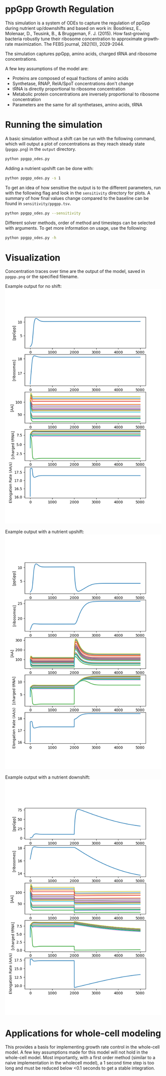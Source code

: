 # ppGpp Growth Regulation

This simulation is a system of ODEs to capture the regulation of ppGpp during nutrient up/downshifts and based on work in:
Bosdriesz, E., Molenaar, D., Teusink, B., & Bruggeman, F. J. (2015). How fast‐growing bacteria robustly tune their ribosome concentration to approximate growth‐rate maximization. The FEBS journal, 282(10), 2029-2044.

The simulation captures ppGpp, amino acids, charged tRNA and ribosome concentrations.

A few key assumptions of the model are:
- Proteins are composed of equal fractions of amino acids
- Synthetase, RNAP, RelA/SpoT concentrations don't change
- tRNA is directly proportional to ribosome concentration
- Metabolic protein concentrations are inversely proportional to ribosome concentration
- Parameters are the same for all synthetases, amino acids, tRNA

# Running the simulation

A basic simulation without a shift can be run with the following command, which will output a plot of concentrations as they reach steady state (`ppgpp.png`) in the `output` directory.
```bash
python ppgpp_odes.py
```

Adding a nutrient upshift can be done with:
```bash
python ppgpp_odes.py -s 1
```

To get an idea of how sensitive the output is to the different parameters, run with the following flag and look in the `sensitivity` directory for plots. A summary of how final values change compared to the baseline can be found in `sensitivity/ppgpp.tsv`.
```bash
python ppgpp_odes.py --sensitivity
```

Different solver methods, order of method and timesteps can be selected with arguments.  To get more information on usage, use the following:
```bash
python ppgpp_odes.py -h
```

# Visualization

Concentration traces over time are the output of the model, saved in `ppgpp.png` or the specified filename.

Example output for no shift:
![no_shift](https://github.com/CovertLab/wcEcoli/blob/master/prototypes/growth_control/output/no_shift.png)

Example output with a nutrient upshift:
![upshift](https://github.com/CovertLab/wcEcoli/blob/master/prototypes/growth_control/output/upshift.png)

Example output with a nutrient downshift:
![downshift](https://github.com/CovertLab/wcEcoli/blob/master/prototypes/growth_control/output/downshift.png)

# Applications for whole-cell modeling

This provides a basis for implementing growth rate control in the whole-cell model.  A few key assumptions made for this model will not hold in the whole-cell model.  Most importantly, with a first order method (similar to a naive implementation in the wholecell model), a 1 second time step is too long and must be reduced below <0.1 seconds to get a stable integration.
